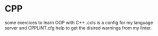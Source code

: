 # CPP
some exercices to learn OOP with C++
.ccls is a config for my language server and CPPLINT.cfg help to get the disired warnings from my linter.
